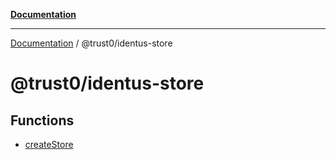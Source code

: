 [**Documentation**](../../README.md)

***

[Documentation](../../README.md) / @trust0/identus-store

# @trust0/identus-store

## Functions

- [createStore](functions/createStore.md)
